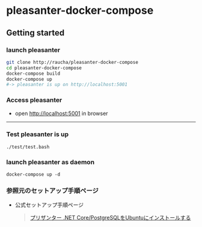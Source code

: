 # pleasanter-docker-compose

## Getting started

### launch pleasanter

```bash
git clone http://raucha/pleasanter-docker-compose
cd pleasanter-docker-compose
docker-compose build
docker-compose up
#-> pleasanter is up on http://localhost:5001
```

### Access pleasanter

- open [http://localhost:5001](http://localhost:5001) in browser

---

### Test pleasanter is up

```
./test/test.bash
```

### launch pleasanter as daemon

```
docker-compose up -d
```

### 参照元のセットアップ手順ページ

- 公式セットアップ手順ページ
  > [プリザンター .NET Core/PostgreSQLをUbuntuにインストールする](https://pleasanter.org/manual/install-ubuntu-postgresql)

